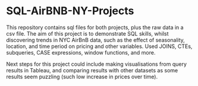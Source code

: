 # SQL-AirBNB-NY-Projects

This repository contains sql files for both projects, plus the raw data in a csv file. The aim of this project is to demonstrate
SQL skills, whilst discovering trends in NYC AirBnB data, such as the effect of seasonality, location, and time period on pricing
and other variables. Used JOINS, CTEs, subqueries, CASE expressions, window functions, and more.

Next steps for this project could include making visualisations from query results in Tableau, and comparing results with other 
datasets as some results seem puzzling (such low increase in prices over time). 
